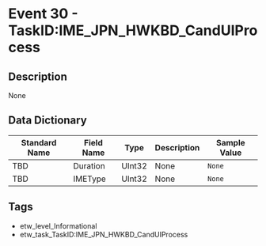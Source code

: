 # Event 30 - TaskID:IME_JPN_HWKBD_CandUIProcess

## Description
None

## Data Dictionary
|Standard Name|Field Name|Type|Description|Sample Value|
|---|---|---|---|---|
|TBD|Duration|UInt32|None|`None`|
|TBD|IMEType|UInt32|None|`None`|

## Tags
* etw_level_Informational
* etw_task_TaskID:IME_JPN_HWKBD_CandUIProcess